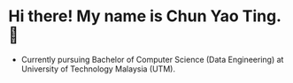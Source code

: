 # **Hi there! My name is Chun Yao Ting. 👋**

- Currently pursuing Bachelor of Computer Science (Data Engineering) at University of Technology Malaysia (UTM). 
